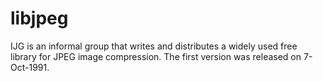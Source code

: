 # libjpeg
IJG is an informal group that writes and distributes a widely used free library for JPEG image compression. The first version was released on 7-Oct-1991.
